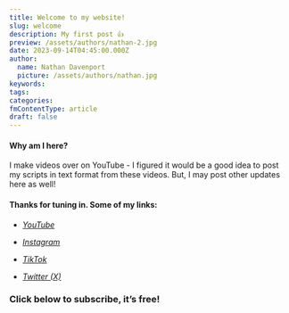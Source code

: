 ```yaml
---
title: Welcome to my website!
slug: welcome
description: My first post 👍
preview: /assets/authors/nathan-2.jpg
date: 2023-09-14T04:45:00.000Z
author:
  name: Nathan Davenport
  picture: /assets/authors/nathan.jpg
keywords:
tags:
categories:
fmContentType: article
draft: false
---
```


#### Why am I here?

I make videos over on YouTube - I figured it would be a good idea to post my scripts in text format from these videos. But, I may post other updates here as well!

#### Thanks for tuning in. Some of my links:

- _[YouTube](http://www.youtube.com/@nathandaven)_

- _[Instagram](http://www.instagram.com/bynathandaven)_

- _[TikTok](http://www.tiktok.com/@nathandaven)_

- _[Twitter (X)](http://www.twitter.com/nathandaven)_

### Click below to subscribe, it’s free!

